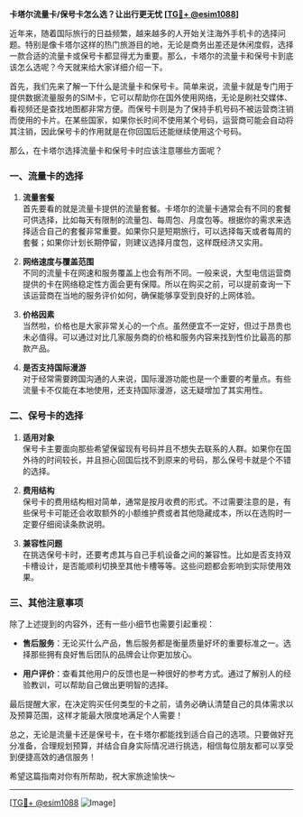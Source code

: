 **卡塔尔流量卡/保号卡怎么选？让出行更无忧 [[TG💪+ @esim1088](https://t.me/s/esim1088)]**

近年来，随着国际旅行的日益频繁，越来越多的人开始关注海外手机卡的选择问题。特别是像卡塔尔这样的热门旅游目的地，无论是商务出差还是休闲度假，选择一款合适的流量卡或保号卡都显得尤为重要。那么，卡塔尔的流量卡和保号卡到底该怎么选呢？今天就来给大家详细介绍一下。

首先，我们先来了解一下什么是流量卡和保号卡。简单来说，流量卡就是专门用于提供数据流量服务的SIM卡，它可以帮助你在国外使用网络，无论是刷社交媒体、看视频还是查找地图都非常方便。而保号卡则是为了保持手机号码不被运营商注销而使用的卡片。在某些国家，如果你长时间不使用某个号码，运营商可能会自动将其注销，因此保号卡的作用就是在你回国后还能继续使用这个号码。

那么，在卡塔尔选择流量卡和保号卡时应该注意哪些方面呢？

### 一、流量卡的选择

1. **流量套餐**  
   首先要看的就是流量卡提供的流量套餐。卡塔尔的流量卡通常会有不同的套餐可供选择，比如每天有限制的流量包、每周包、月度包等。根据你的需求来选择适合自己的套餐非常重要。如果你只是短期旅行，可以选择每天或者每周的套餐；如果你计划长期停留，则建议选择月度包，这样既经济又实用。

2. **网络速度与覆盖范围**  
   不同的流量卡在网速和服务覆盖上也会有所不同。一般来说，大型电信运营商提供的卡在网络稳定性方面会更有保障。所以在购买之前，可以提前查询一下该运营商在当地的服务评价如何，确保能够享受到良好的上网体验。

3. **价格因素**  
   当然啦，价格也是大家非常关心的一个点。虽然便宜不一定好，但过于昂贵也未必值得。可以通过对比几家服务商的价格和服务内容来找到性价比最高的那款产品。

4. **是否支持国际漫游**  
   对于经常需要跨国沟通的人来说，国际漫游功能也是一个重要的考量点。有些流量卡不仅能在本地使用，还支持国际漫游，这无疑增加了其实用性。

### 二、保号卡的选择

1. **适用对象**  
   保号卡主要面向那些希望保留现有号码并且不想失去联系的人群。如果你在国外待的时间较长，并且担心回国后找不到原来的号码，那么保号卡就是个不错的选择。

2. **费用结构**  
   保号卡的费用结构相对简单，通常是按月收费的形式。不过需要注意的是，有些保号卡可能还会收取额外的小额维护费或者其他隐藏成本，所以在选购时一定要仔细阅读条款说明。

3. **兼容性问题**  
   在挑选保号卡时，还要考虑其与自己手机设备之间的兼容性。比如是否支持双卡槽设计，是否能顺利切换至其他卡槽等等。这些问题都会影响到实际使用效果。

### 三、其他注意事项

除了上述提到的内容外，还有一些小细节也需要引起重视：

- **售后服务**：无论买什么产品，售后服务都是衡量质量好坏的重要标准之一。选择那些拥有良好售后团队的品牌会让你更加放心。
  
- **用户评价**：查看其他用户的反馈也是一种很好的参考方式。通过了解别人的经验教训，可以帮助自己做出更明智的选择。

最后提醒大家，在决定购买任何类型的卡之前，请务必确认清楚自己的具体需求以及预算范围，这样才能最大限度地满足个人需要！

总之，无论是流量卡还是保号卡，在卡塔尔都能找到适合自己的选项。只要做好充分准备，合理规划预算，并结合自身实际情况进行挑选，相信每位朋友都可以享受到便捷高效的通信服务！  

希望这篇指南对你有所帮助，祝大家旅途愉快～  

---

[[TG💪+ @esim1088](https://t.me/s/esim1088) ![Image](https://i.postimg.cc/4NQfJmqS/Snipaste-2025-05-13-00-14-12.png)]